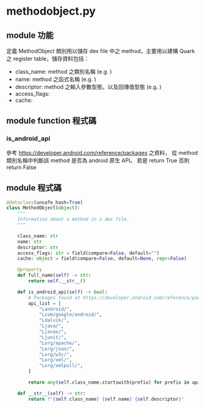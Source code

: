 # methodobject.py

## module 功能
定義 MethodObject 類別用以儲存 dex file 中之 method，主要用以建構 Quark 之 register table，儲存資料包括：

-  class_name: method 之類別名稱 (e.g. )
-  name: method 之函式名稱 (e.g. )
-  descriptor: method 之輸入參數型態，以及回傳值型態 (e.g. )
-  access_flags: 
-  cache: 

## module function 程式碼
### is_android_api

參考 https://developer.android.com/reference/packages 之資料，
從 method 類別名稱中判斷該 method 是否為 android 原生 API。
若是
    return True
否則
    return False

## module 程式碼
```python
@dataclass(unsafe_hash=True)
class MethodObject(object):
    """
    Information about a method in a dex file.
    """

    class_name: str
    name: str
    descriptor: str
    access_flags: str = field(compare=False, default="")
    cache: object = field(compare=False, default=None, repr=False)

    @property
    def full_name(self) -> str:
        return self.__str__()

    def is_android_api(self) -> bool:
        # Packages found at https://developer.android.com/reference/packages
        api_list = [
            "Landroid/",
            "Lcom/google/android/",
            "Ldalvik/",
            "Ljava/",
            "Ljavax/",
            "Ljunit/",
            "Lorg/apache/",
            "Lorg/json/",
            "Lorg/w3c/",
            "Lorg/xml/",
            "Lorg/xmlpull/",
        ]

        return any(self.class_name.startswith(prefix) for prefix in api_list)

    def __str__(self) -> str:
        return f"{self.class_name} {self.name} {self.descriptor}"
```